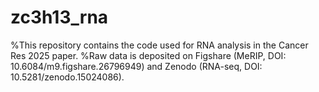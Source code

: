 # zc3h13_rna

%This repository contains the code used for RNA analysis in the Cancer Res 2025 paper.
%Raw data is deposited on Figshare (MeRIP, DOI: 10.6084/m9.figshare.26796949) and Zenodo (RNA-seq, DOI: 10.5281/zenodo.15024086).
